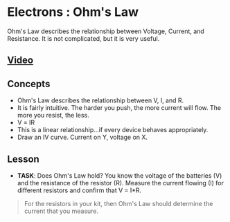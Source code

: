 # Electrons : Ohm's Law
Ohm's Law describes the relationship between Voltage, Current, and Resistance. It is not complicated, but it is very useful.

## [Video](https://vimeo.com/1029695302)

## Concepts
- Ohm's Law describes the relationship between V, I, and R.
- It is fairly intuitive. The harder you push, the more current will flow. The more you resist, the less.
- V = IR
- This is a linear relationship...if every device behaves appropriately.
- Draw an IV curve. Current on Y, voltage on X.

## Lesson

- **TASK**: Does Ohm's Law hold? You know the voltage of the batteries (V) and the resistance of the resistor (R). Measure the current flowing (I) for different resistors and confirm that V = I*R.
> For the resistors in your kit, then Ohm's Law should determine the current that you measure.
